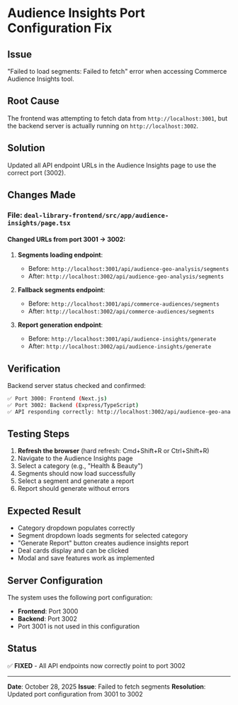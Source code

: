 # Audience Insights Port Configuration Fix

## Issue
"Failed to load segments: Failed to fetch" error when accessing Commerce Audience Insights tool.

## Root Cause
The frontend was attempting to fetch data from `http://localhost:3001`, but the backend server is actually running on `http://localhost:3002`.

## Solution
Updated all API endpoint URLs in the Audience Insights page to use the correct port (3002).

## Changes Made

### File: `deal-library-frontend/src/app/audience-insights/page.tsx`

#### Changed URLs from port 3001 → 3002:

1. **Segments loading endpoint**:
   - Before: `http://localhost:3001/api/audience-geo-analysis/segments`
   - After: `http://localhost:3002/api/audience-geo-analysis/segments`

2. **Fallback segments endpoint**:
   - Before: `http://localhost:3001/api/commerce-audiences/segments`
   - After: `http://localhost:3002/api/commerce-audiences/segments`

3. **Report generation endpoint**:
   - Before: `http://localhost:3001/api/audience-insights/generate`
   - After: `http://localhost:3002/api/audience-insights/generate`

## Verification

Backend server status checked and confirmed:
```bash
✅ Port 3000: Frontend (Next.js)
✅ Port 3002: Backend (Express/TypeScript)
✅ API responding correctly: http://localhost:3002/api/audience-geo-analysis/segments
```

## Testing Steps

1. **Refresh the browser** (hard refresh: Cmd+Shift+R or Ctrl+Shift+R)
2. Navigate to the Audience Insights page
3. Select a category (e.g., "Health & Beauty")
4. Segments should now load successfully
5. Select a segment and generate a report
6. Report should generate without errors

## Expected Result

- Category dropdown populates correctly
- Segment dropdown loads segments for selected category
- "Generate Report" button creates audience insights report
- Deal cards display and can be clicked
- Modal and save features work as implemented

## Server Configuration

The system uses the following port configuration:
- **Frontend**: Port 3000
- **Backend**: Port 3002
- Port 3001 is not used in this configuration

## Status
✅ **FIXED** - All API endpoints now correctly point to port 3002

---

**Date**: October 28, 2025
**Issue**: Failed to fetch segments
**Resolution**: Updated port configuration from 3001 to 3002

